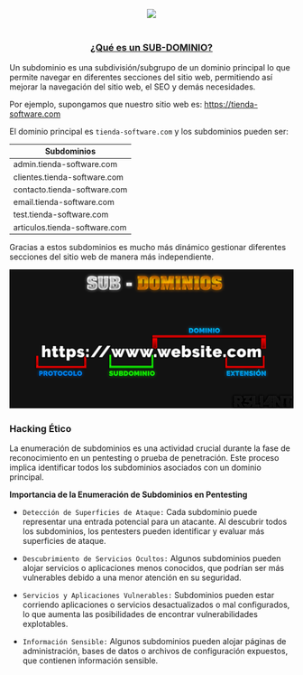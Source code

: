 <p align="center">
  <a href="https://github.com/DenverCoder1/readme-typing-svg"><img src="https://readme-typing-svg.herokuapp.com?font=Fira+Code&pause=1000&color=D1F700&width=350&lines=Enumeración+de+Subdominios"></a>
</p>

<h1 align="center"></h1>

<h3 align="center"><ins>¿Qué es un SUB-DOMINIO?</ins></h3>

Un subdominio es una subdivisión/subgrupo de un dominio principal lo que permite navegar en diferentes secciones del sitio web, permitiendo así mejorar la navegación del sitio web, el SEO y demás necesidades. 

Por ejemplo, supongamos que nuestro sitio web es: https://tienda-software.com

El dominio principal es `tienda-software.com` y los subdominios pueden ser: 

| Subdominios | 
| ------------- |
| admin.tienda-software.com | 
| clientes.tienda-software.com  |
| contacto.tienda-software.com  |
| email.tienda-software.com  |
| test.tienda-software.com  |
| articulos.tienda-software.com  |

Gracias a estos subdominios es mucho más dinámico gestionar diferentes secciones del sitio web de manera más independiente.

<p align="center">
  <img src="https://github.com/R3LI4NT/articulos/blob/main/Pentesting/WEB/img/subdominio.png">
</p>

### Hacking Ético

La enumeración de subdominios es una actividad crucial durante la fase de reconocimiento en un pentesting o prueba de penetración. Este proceso implica identificar todos los subdominios asociados con un dominio principal.

**Importancia de la Enumeración de Subdominios en Pentesting**

- `Detección de Superficies de Ataque:` Cada subdominio puede representar una entrada potencial para un atacante. Al descubrir todos los subdominios, los pentesters pueden identificar y evaluar más superficies de ataque.

- `Descubrimiento de Servicios Ocultos:` Algunos subdominios pueden alojar servicios o aplicaciones menos conocidos, que podrían ser más vulnerables debido a una menor atención en su seguridad.

- `Servicios y Aplicaciones Vulnerables:` Subdominios pueden estar corriendo aplicaciones o servicios desactualizados o mal configurados, lo que aumenta las posibilidades de encontrar vulnerabilidades explotables.

- `Información Sensible:` Algunos subdominios pueden alojar páginas de administración, bases de datos o archivos de configuración expuestos, que contienen información sensible.
